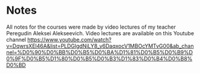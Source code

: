 # Notes

All notes for the courses were made by video lectures of my teacher Peregudin Aleksei Alekseevich. Video lectures are available on this Youtube channel https://www.youtube.com/watch?v=DqwrsXEl46A&list=PLDGlgdNiLY8_y6DaqxocV1MBOcYMTvG00&ab_channel=%D0%90%D0%BB%D0%B5%D0%BA%D1%81%D0%B5%D0%B9%D0%9F%D0%B5%D1%80%D0%B5%D0%B3%D1%83%D0%B4%D0%B8%D0%BD